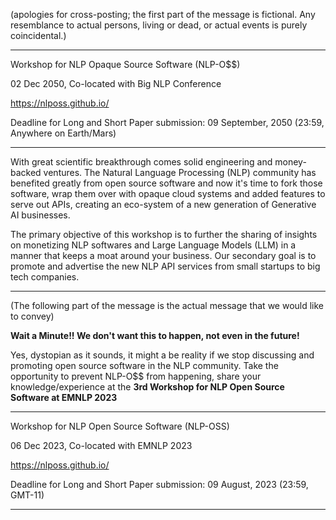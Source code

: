 (apologies for cross-posting; the first part of the message is fictional. Any resemblance to actual persons, living or dead, or actual events is purely coincidental.)

-----

Workshop for NLP Opaque Source Software (NLP-O$$)

02 Dec 2050, Co-located with Big NLP Conference

https://nlposs.github.io/

Deadline for Long and Short Paper submission: 09 September, 2050 (23:59, Anywhere on Earth/Mars)

-----

With great scientific breakthrough comes solid engineering and money-backed ventures. The Natural Language Processing (NLP) community has benefited greatly from open source software and now it's time to fork those software, wrap them over with opaque cloud systems and added features to serve out APIs, creating an eco-system of a new generation of Generative AI businesses.

The primary objective of this workshop is to further the sharing of insights on monetizing NLP softwares and Large Language Models (LLM) in a manner that keeps a moat around your business. Our secondary goal is to promote and advertise the new NLP API services from small startups to big tech companies. 

----


(The following part of the message is the actual message that we would like to convey)


**Wait a Minute!! We don't want this to happen, not even in the future!**

Yes, dystopian as it sounds, it might a be reality if we stop discussing and promoting open source software in the NLP community. Take the opportunity to prevent NLP-O$$ from happening, share your knowledge/experience at the **3rd Workshop for NLP Open Source Software at EMNLP 2023**


----
Workshop for NLP Open Source Software (NLP-OSS)

06 Dec 2023, Co-located with EMNLP 2023

https://nlposs.github.io/

Deadline for Long and Short Paper submission: 09 August, 2023 (23:59,
GMT-11)

-----



